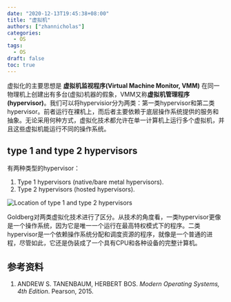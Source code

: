 ```yaml
---
date: "2020-12-13T19:45:38+08:00"
title: "虚拟机"
authors: ["zhannicholas"]
categories:
  - OS
tags:
  - OS
draft: false
toc: true
---
```

虚拟化的主要思想是 **虚拟机监视程序(Virtual Machine Monitor, VMM)** 在同一物理机上创建出有多台(虚拟)机器的假象，VMM又称**虚拟机管理程序(hypervisor)**。我们可以将hypervisior分为两类：第一类hypervisor和第二类hypervisor。前者运行在裸机上，而后者主要依赖于底层操作系统提供的服务和抽象。无论采用何种方式，虚拟化技术都允许在单一计算机上运行多个虚拟机，并且这些虚拟机能运行不同的操作系统。

## type 1 and type 2 hypervisors
有两种类型的hypervisor：
1. Type 1 hypervisors (native/bare metal hypervisors).
2. Type 2 hypervisors (hosted hypervisors).

![Location of type 1 and type 2 hypervisors](/images/operating_systems/virtualization/location-of-type-1-and-type-2-hypervisors.png)

Goldberg对两类虚拟化技术进行了区分。从技术的角度看，一类hypervisor更像是一个操作系统，因为它是唯一一个运行在最高特权模式下的程序。二类hypervisor是一个依赖操作系统分配和调度资源的程序，就像是一个普通的进程，尽管如此，它还是伪装成了一个具有CPU和各种设备的完整计算机。


## 参考资料
1. ANDREW S. TANENBAUM, HERBERT BOS. *Modern Operating Systems, 4th Edition*. Pearson, 2015.